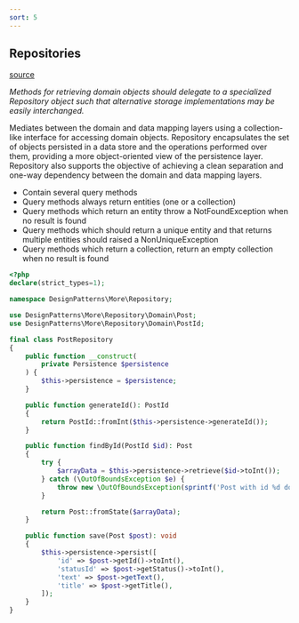 ```yaml
---
sort: 5
---
```


## Repositories

[source](https://martinfowler.com/eaaCatalog/repository.html)

_Methods for retrieving domain objects should delegate to a specialized Repository object such that alternative storage implementations may be easily interchanged._

Mediates between the domain and data mapping layers using a collection-like interface for accessing domain objects.
Repository encapsulates the set of objects persisted in a data store and the operations performed over them, providing a more object-oriented view of the persistence layer. Repository also supports the objective of achieving a clean separation and one-way dependency between the domain and data mapping layers.

- Contain several query methods
- Query methods always return entities (one or a collection)
- Query methods which return an entity throw a NotFoundException when no result is found
- Query methods which should return a unique entity and that returns multiple entities should raised a NonUniqueException
- Query methods which return a collection, return an empty collection when no result is found

```php
<?php
declare(strict_types=1);

namespace DesignPatterns\More\Repository;

use DesignPatterns\More\Repository\Domain\Post;
use DesignPatterns\More\Repository\Domain\PostId;

final class PostRepository
{
    public function __construct(
        private Persistence $persistence
    ) {
        $this->persistence = $persistence;
    }

    public function generateId(): PostId
    {
        return PostId::fromInt($this->persistence->generateId());
    }

    public function findById(PostId $id): Post
    {
        try {
            $arrayData = $this->persistence->retrieve($id->toInt());
        } catch (\OutOfBoundsException $e) {
            throw new \OutOfBoundsException(sprintf('Post with id %d does not exist', $id->toInt()), 0, $e);
        }

        return Post::fromState($arrayData);
    }

    public function save(Post $post): void
    {
        $this->persistence->persist([
            'id' => $post->getId()->toInt(),
            'statusId' => $post->getStatus()->toInt(),
            'text' => $post->getText(),
            'title' => $post->getTitle(),
        ]);
    }
}
```


